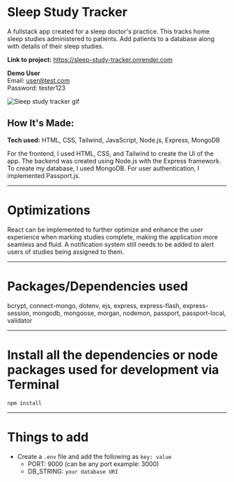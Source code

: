 # Sleep Study Tracker
A fullstack app created for a sleep doctor's practice. This tracks home sleep studies administered to patients. Add patients to a database along with details of their sleep studies.

**Link to project:**  https://sleep-study-tracker.onrender.com <br>

**Demo User** <br>
Email: user@test.com <br>
Password: tester123

![Sleep study tracker gif](https://i.imgur.com/vrgWCPA.gif)

## How It's Made:

**Tech used:** HTML, CSS, Tailwind, JavaScript, Node.js, Express, MongoDB

For the frontend, I used HTML, CSS, and Tailwind to create the UI of the app. The backend was created using Node.js with the Express framework. To create my database, I used MongoDB. For user authentication, I implemented Passport.js.

---

# Optimizations

React can be implemented to further optimize and enhance the user experience when marking studies complete, making the application more seamless and fluid. A notification system still needs to be added to alert users of studies being assigned to them.

---

# Packages/Dependencies used 

bcrypt, connect-mongo, dotenv, ejs, express, express-flash, express-session, mongodb, mongoose, morgan, nodemon, passport, passport-local, validator

---

# Install all the dependencies or node packages used for development via Terminal

`npm install` 

---

# Things to add

- Create a `.env` file and add the following as `key: value` 
  - PORT: 9000 (can be any port example: 3000) 
  - DB_STRING: `your database URI` 
